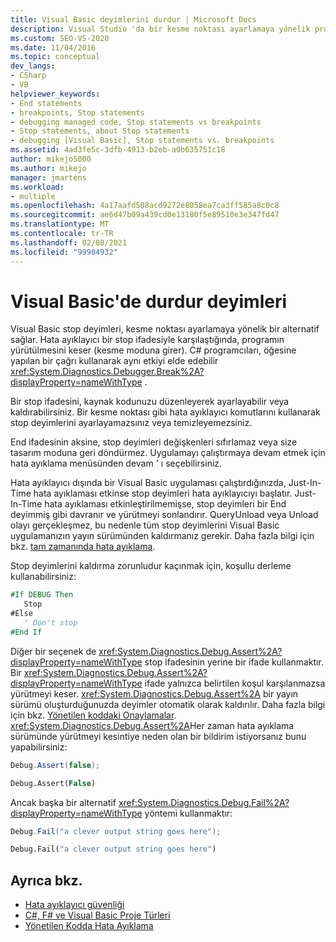```yaml
---
title: Visual Basic deyimlerini durdur | Microsoft Docs
description: Visual Studio 'da bir kesme noktası ayarlamaya yönelik programsal bir alternatif sağlayan Visual Basic stop ifadesini inceleyin.
ms.custom: SEO-VS-2020
ms.date: 11/04/2016
ms.topic: conceptual
dev_langs:
- CSharp
- VB
helpviewer_keywords:
- End statements
- breakpoints, Stop statements
- debugging managed code, Stop statements vs breakpoints
- Stop statements, about Stop statements
- debugging [Visual Basic], Stop statements vs. breakpoints
ms.assetid: 4ad3fe5c-3dfb-4913-b2eb-a0b635751c18
author: mikejo5000
ms.author: mikejo
manager: jmartens
ms.workload:
- multiple
ms.openlocfilehash: 4a17aafd508acd9272e8058ea7ca3ff585a8c0c8
ms.sourcegitcommit: ae6d47b09a439cd0e13180f5e89510e3e347fd47
ms.translationtype: MT
ms.contentlocale: tr-TR
ms.lasthandoff: 02/08/2021
ms.locfileid: "99904932"
---
```

# <a name="stop-statements-in-visual-basic"></a>Visual Basic'de durdur deyimleri

Visual Basic stop deyimleri, kesme noktası ayarlamaya yönelik bir alternatif sağlar. Hata ayıklayıcı bir stop ifadesiyle karşılaştığında, programın yürütülmesini keser (kesme moduna girer). C# programcıları, öğesine yapılan bir çağrı kullanarak aynı etkiyi elde edebilir <xref:System.Diagnostics.Debugger.Break%2A?displayProperty=nameWithType> .

Bir stop ifadesini, kaynak kodunuzu düzenleyerek ayarlayabilir veya kaldırabilirsiniz. Bir kesme noktası gibi hata ayıklayıcı komutlarını kullanarak stop deyimlerini ayarlayamazsınız veya temizleyemezsiniz.

End ifadesinin aksine, stop deyimleri değişkenleri sıfırlamaz veya size tasarım moduna geri döndürmez. Uygulamayı çalıştırmaya devam etmek için hata ayıklama menüsünden devam ' ı seçebilirsiniz.

Hata ayıklayıcı dışında bir Visual Basic uygulaması çalıştırdığınızda, Just-In-Time hata ayıklaması etkinse stop deyimleri hata ayıklayıcıyı başlatır. Just-In-Time hata ayıklaması etkinleştirilmemişse, stop deyimleri bir End deyimmiş gibi davranır ve yürütmeyi sonlandırır. QueryUnload veya Unload olayı gerçekleşmez, bu nedenle tüm stop deyimlerini Visual Basic uygulamanızın yayın sürümünden kaldırmanız gerekir. Daha fazla bilgi için bkz. [tam zamanında hata ayıklama](just-in-time-debugging-in-visual-studio.md).

 Stop deyimlerini kaldırma zorunludur kaçınmak için, koşullu derleme kullanabilirsiniz:

```vb
#If DEBUG Then
   Stop
#Else
   ' Don't stop
#End If
```

Diğer bir seçenek de <xref:System.Diagnostics.Debug.Assert%2A?displayProperty=nameWithType> stop ifadesinin yerine bir ifade kullanmaktır. Bir <xref:System.Diagnostics.Debug.Assert%2A?displayProperty=nameWithType> ifade yalnızca belirtilen koşul karşılanmazsa yürütmeyi keser. <xref:System.Diagnostics.Debug.Assert%2A> bir yayın sürümü oluşturduğunuzda deyimler otomatik olarak kaldırılır. Daha fazla bilgi için bkz. [Yönetilen koddaki Onaylamalar](assertions-in-managed-code.md). <xref:System.Diagnostics.Debug.Assert%2A>Her zaman hata ayıklama sürümünde yürütmeyi kesintiye neden olan bir bildirim istiyorsanız bunu yapabilirsiniz:

```csharp
Debug.Assert(false);
```

```vb
Debug.Assert(False)
```

Ancak başka bir alternatif <xref:System.Diagnostics.Debug.Fail%2A?displayProperty=nameWithType> yöntemi kullanmaktır:

```csharp
Debug.Fail("a clever output string goes here");
```

```vb
Debug.Fail("a clever output string goes here")
```

## <a name="see-also"></a>Ayrıca bkz.

- [Hata ayıklayıcı güvenliği](debugger-security.md)
- [C#, F# ve Visual Basic Proje Türleri](debugging-preparation-csharp-f-hash-and-visual-basic-project-types.md)
- [Yönetilen Kodda Hata Ayıklama](debugging-managed-code.md)
